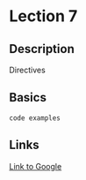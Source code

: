 # Lection 7

## Description

Directives

## Basics

`code examples`

## Links

[Link to Google](http://www.google.com)
